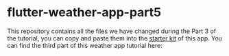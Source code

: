 # flutter-weather-app-part5

This repository contains all the files we have changed during the Part 3 of the tutorial, you can copy and paste them into the [starter kit](https://github.com/mercihohmann/flutter-weather-app-starterkit) of this app. You can find the third part of this weather app tutorial here:
